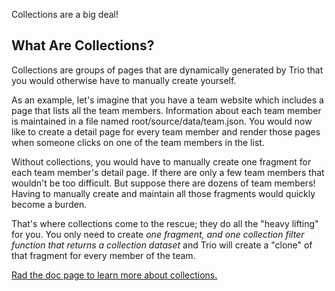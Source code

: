 <!--
template: articlepage
title: "Trio v2.0.0: The One With Collections | Trio Blog"
appendToTarget: true
category: releases
tag: v2.0.0
articleTitle: "Trio v2.0.0: The One With Collections"
-->
Collections are a big deal!
<!-- end -->
## What Are Collections?

Collections are groups of pages that are dynamically generated by Trio that you would otherwise have to manually create yourself.

As an example, let's imagine that you have a team website which includes a page that lists all the team members. Information about each team member is maintained in a file named root/source/data/team.json. You would now like to create a detail page for every team member and render those pages when someone clicks on one of the team members in the list.

Without collections, you would have to manually create one fragment for each team member's detail page. If there are only a few team members that wouldn't be too difficult. But suppose there are dozens of team members! Having to manually create and maintain all those fragments would quickly become a burden.

That's where collections come to the rescue; they do all the "heavy lifting" for you. You only need to create *one fragment, and one collection filter function that returns a collection dataset* and Trio will create a "clone" of that fragment for every member of the team.

<a href="/docs/v2/collections">Rad the doc page to learn more about collections.</a>
